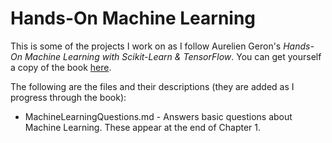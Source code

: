# Hands-On Machine Learning



This is some of the projects I work on as I follow Aurelien Geron's *Hands-On Machine Learning with Scikit-Learn & TensorFlow*. You can get yourself a copy of the book [here](https://www.amazon.com/Hands-Machine-Learning-Scikit-Learn-TensorFlow/dp/1491962291). 

The following are the files and their descriptions (they are added as I progress through the book):

- MachineLearningQuestions.md - Answers basic questions about Machine Learning. These appear at the end of Chapter 1.

